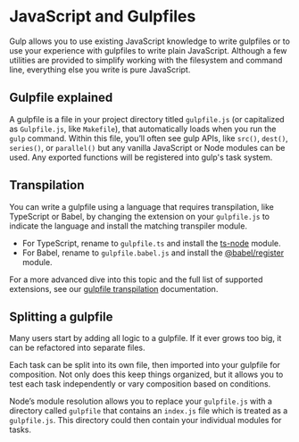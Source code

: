 <!-- front-matter
id: javascript-and-gulpfiles
title: JavaScript and Gulpfiles
hide_title: true
sidebar_label: JavaScript and Gulpfiles
-->

# JavaScript and Gulpfiles

Gulp allows you to use existing JavaScript knowledge to write gulpfiles or to use your experience with gulpfiles to write plain JavaScript. Although a few utilities are provided to simplify working with the filesystem and command line, everything else you write is pure JavaScript.

## Gulpfile explained

A gulpfile is a file in your project directory titled `gulpfile.js` (or capitalized as `Gulpfile.js`, like `Makefile`), that automatically loads when you run the `gulp` command. Within this file, you’ll often see gulp APIs, like `src()`, `dest()`, `series()`, or `parallel()` but any vanilla JavaScript or Node modules can be used. Any exported functions will be registered into gulp's task system.

## Transpilation

You can write a gulpfile using a language that requires transpilation, like TypeScript or Babel, by changing the extension on your `gulpfile.js` to indicate the language and install the matching transpiler module.

* For TypeScript, rename to `gulpfile.ts` and install the [ts-node][ts-node-module] module.
* For Babel, rename to `gulpfile.babel.js` and install the [@babel/register][babel-register-module] module.

For a more advanced dive into this topic and the full list of supported extensions, see our [gulpfile transpilation][gulpfile-transpilation] documentation.

##  Splitting a gulpfile

Many users start by adding all logic to a gulpfile. If it ever grows too big, it can be refactored into separate files.

Each task can be split into its own file, then imported into your gulpfile for composition. Not only does this keep things organized, but it allows you to test each task independently or vary composition based on conditions.

Node’s module resolution allows you to replace your `gulpfile.js` with a directory called `gulpfile` that contains an `index.js` file which is treated as a `gulpfile.js`.  This directory could then contain your individual modules for tasks.


[gulpfile-transpilation]: LINK_TO_TRANSPILATION
[ts-node-module]: https://www.npmjs.com/package/ts-node
[babel-register-module]: https://www.npmjs.com/package/@babel/register
